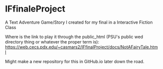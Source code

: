 # IFfinaleProject

A Text Adventure  Game/Story I created for my final in a Interactive Fiction Class

Where is the link to play it through the public_html (PSU's public wed directory thing or whatever the proper term is): https://web.cecs.pdx.edu/~casmars2/IFfinalProject/docs/NotAFairyTale.html

Might make a new repository for this in GitHub.io later down the road.

